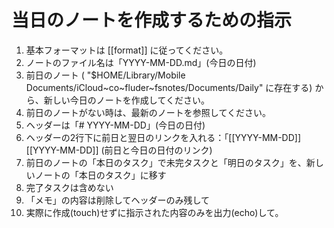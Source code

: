 # 当日のノートを作成するための指示

1. 基本フォーマットは [[format]] に従ってください。
1. ノートのファイル名は「YYYY-MM-DD.md」(今日の日付)
1. 前日のノート ( "$HOME/Library/Mobile Documents/iCloud~co~fluder~fsnotes/Documents/Daily" に存在する) から、新しい今日のノートを作成してください。
1. 前日のノートがない時は、最新のノートを参照してください。
1. ヘッダーは「# YYYY-MM-DD」(今日の日付)
1. ヘッダーの2行下に前日と翌日のリンクを入れる：「[[YYYY-MM-DD]] [[YYYY-MM-DD]] (前日と今日の日付のリンク)
1. 前日のノートの「本日のタスク」で未完タスクと「明日のタスク」を、新しいノートの「本日のタスク」に移す
1. 完了タスクは含めない
1. 「メモ」の内容は削除してヘッダーのみ残して
1. 実際に作成(touch)せずに指示された内容のみを出力(echo)して。
